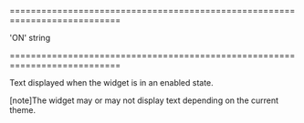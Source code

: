 <!--**
/*-------------------------------------------
    Auto-generated file. Do not modify.
-------------------------------------------

**-->
===========================================================================
<!--default-->'ON'<!--/default-->
<!--type-->string<!--/type-->
===========================================================================

<!--shortDescription-->
Text displayed when the widget is in an enabled state.
<!--/shortDescription-->

<!--fullDescription-->
[note]The widget may or may not display text depending on the current theme.


<!--/fullDescription-->